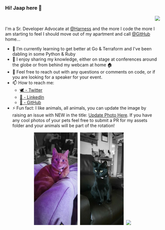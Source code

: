 ### Hi! Jaap here 👋
<p align='right'><img src="https://visitor-badge.glitch.me/badge?page_id=jaapbrasser.visitor-badge"></p>

I'm a Sr. Developer Advocate at [@Harness](https://github.com/harness) and the more I code the more I am starting to feel I should move out of my apartment and call [@GitHub](https://github.com/github) home...

- 🌱 I’m currently learning to get better at Go & Terraform and I've been dabling in some Python & Ruby
- 🎤 I enjoy sharing my knowledge, either on stage at conferences around the globe or from behind my webcam at home 🏠
- 💬 Feel free to reach out with any questions or comments on code, or if you are looking for a speaker for your event.
- 📫 How to reach me:
  - [🕊 - Twitter](https://twitter.com/@jaap_brasser/)
  - [🏢 - LinkedIn](https://www.linkedin.com/in/JaapBrasser/)
  - [🦑 - GitHub](https://github.com/jaapbrasser)
- ⚡ Fun fact: I like animals, all animals, you can update the image by raising an issue with NEW in the title: [Update Photo Here](https://github.com/jaapbrasser/jaapbrasser/issues/new?&title=NEW%20Photo%20Please). If you have any cool photos of your pets feel free to submit a PR for my assets folder and your animals will be part of the rotation!


<p align='center'>
<kbd>
    <kbd><img height="300" src="https://github.com/jaapbrasser/jaapbrasser/blob/master/Assets/Upload004.jpg"></kbd>
    <kbd><img height="300" src="https://github.com/jaapbrasser/jaapbrasser/blob/master/Assets/Upload005.jpg"></kbd>
    <kbd><img height="300" src="https://github.com/jaapbrasser/jaapbrasser/blob/master/Assets/Upload006.jpg"></kbd>
</kbd> 
</p>
